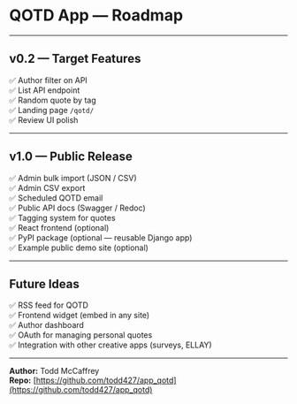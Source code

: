 # QOTD App — Roadmap

---

## v0.2 — Target Features

✅ Author filter on API  
✅ List API endpoint  
✅ Random quote by tag  
✅ Landing page `/qotd/`  
✅ Review UI polish

---

## v1.0 — Public Release

✅ Admin bulk import (JSON / CSV)  
✅ Admin CSV export  
✅ Scheduled QOTD email  
✅ Public API docs (Swagger / Redoc)  
✅ Tagging system for quotes  
✅ React frontend (optional)  
✅ PyPI package (optional — reusable Django app)  
✅ Example public demo site (optional)

---

## Future Ideas

✅ RSS feed for QOTD  
✅ Frontend widget (embed in any site)  
✅ Author dashboard  
✅ OAuth for managing personal quotes  
✅ Integration with other creative apps (surveys, ELLAY)

---

**Author:** Todd McCaffrey  
**Repo:** [https://github.com/todd427/app_qotd](https://github.com/todd427/app_qotd)
